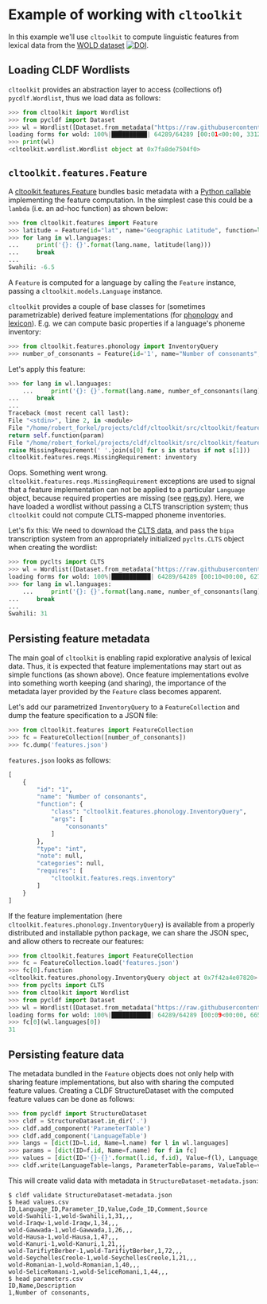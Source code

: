 # Example of working with `cltoolkit`

In this example we'll use `cltoolkit` to compute linguistic features from lexical data from the
[WOLD dataset](https://github.com/lexibank/wold) 
[![DOI](https://zenodo.org/badge/DOI/10.5281/zenodo.5139859.svg)](https://doi.org/10.5281/zenodo.5139859).


## Loading CLDF Wordlists

`cltoolkit` provides an abstraction layer to access (collections of) `pycdlf.Wordlist`, thus we load data
as follows:
```python
>>> from cltoolkit import Wordlist
>>> from pycldf import Dataset
>>> wl = Wordlist([Dataset.from_metadata("https://raw.githubusercontent.com/lexibank/wold/v4.0/cldf/cldf-metadata.json")])
loading forms for wold: 100%|██████████| 64289/64289 [00:01<00:00, 33125.96it/s]
>>> print(wl)
<cltoolkit.wordlist.Wordlist object at 0x7fa8de7504f0>
```


## `cltoolkit.features.Feature`

A [cltoolkit.features.Feature](https://cltoolkit.readthedocs.io/en/latest/features.html#cltoolkit.features.collection.Feature) 
bundles basic metadata with a [Python callable](https://docs.python.org/3/library/functions.html#callable)
implementing the feature computation. In the simplest case this could be a `lambda` (i.e. an ad-hoc function)
as shown below:

```python
>>> from cltoolkit.features import Feature
>>> latitude = Feature(id="lat", name="Geographic Latitude", function=lambda l: l.latitude)
>>> for lang in wl.languages:
...     print('{}: {}'.format(lang.name, latitude(lang)))
...     break
...
Swahili: -6.5
```
A `Feature` is computed for a language by calling the `Feature` instance, passing a `cltoolkit.models.Language`
instance.

`cltoolkit` provides a couple of base classes for (sometimes parametrizable) derived feature implementations
(for [phonology](src/cltoolkit/features/phonology.py) and [lexicon](src/cltoolkit/features/lexicon.py)).
E.g. we can compute basic properties if a language's phoneme inventory:
```python
>>> from cltoolkit.features.phonology import InventoryQuery
>>> number_of_consonants = Feature(id='1', name="Number of consonants", function=InventoryQuery('consonants'))
```

Let's apply this feature:
```python
>>> for lang in wl.languages:
    ...     print('{}: {}'.format(lang.name, number_of_consonants(lang)))
...     break
...
Traceback (most recent call last):
File "<stdin>", line 2, in <module>
File "/home/robert_forkel/projects/cldf/cltoolkit/src/cltoolkit/features/collection.py", line 85, in __call__
return self.function(param)
File "/home/robert_forkel/projects/cldf/cltoolkit/src/cltoolkit/features/reqs.py", line 58, in wrapper_requires
raise MissingRequirement(' '.join(s[0] for s in status if not s[1]))
cltoolkit.features.reqs.MissingRequirement: inventory
```

Oops. Something went wrong. `cltoolkit.features.reqs.MissingRequirement` exceptions are used to signal
that a feature implementation can not be applied to a particular `Language` object, because required
properties are missing (see [reqs.py](src/cltoolkit/features/reqs.py)). Here, we have loaded a wordlist without 
passing a CLTS transcription system; thus `cltoolkit` could not compute CLTS-mapped phoneme inventories.

Let's fix this: We need to download the [CLTS data](https://github.com/cldf-clts/clts/releases/tag/v2.1.0), and 
pass the `bipa` transcription system from an appropriately initialized `pyclts.CLTS` object when creating the wordlist:
```python
>>> from pyclts import CLTS
>>> wl = Wordlist([Dataset.from_metadata("https://raw.githubusercontent.com/lexibank/wold/v4.0/cldf/cldf-metadata.json")], ts=CLTS('clts').bipa)
loading forms for wold: 100%|███████████| 64289/64289 [00:10<00:00, 6271.07it/s]
>>> for lang in wl.languages:
    ...     print('{}: {}'.format(lang.name, number_of_consonants(lang)))
...     break
...
Swahili: 31
```


## Persisting feature metadata

The main goal of `cltoolkit` is enabling rapid explorative analysis of lexical data. Thus, it is expected
that feature implementations may start out as simple functions (as shown above).
Once feature implementations evolve into something worth keeping (and sharing), the importance of the metadata 
layer provided by the `Feature` class becomes apparent.

Let's add our parametrized `InventoryQuery` to a `FeatureCollection` and dump the feature specification to
a JSON file:
```python
>>> from cltoolkit.features import FeatureCollection
>>> fc = FeatureCollection([number_of_consonants])
>>> fc.dump('features.json')
```

`features.json` looks as follows:
```python
[
    {
        "id": "1",
        "name": "Number of consonants",
        "function": {
            "class": "cltoolkit.features.phonology.InventoryQuery",
            "args": [
                "consonants"
            ]
        },
        "type": "int",
        "note": null,
        "categories": null,
        "requires": [
            "cltoolkit.features.reqs.inventory"
        ]
    }
]
```

If the feature implementation (here `cltoolkit.features.phonology.InventoryQuery`) is available
from a properly distributed and installable python package, we can share the JSON spec, and allow
others to recreate our features:

```python
>>> from cltoolkit.features import FeatureCollection
>>> fc = FeatureCollection.load('features.json')
>>> fc[0].function
<cltoolkit.features.phonology.InventoryQuery object at 0x7f42a4e07820>
>>> from pyclts import CLTS
>>> from cltoolkit import Wordlist
>>> from pycldf import Dataset
>>> wl = Wordlist([Dataset.from_metadata("https://raw.githubusercontent.com/lexibank/wold/v4.0/cldf/cldf-metadata.json")], ts=CLTS('/home/robert_forkel/projects/cldf-clts/clts-data').bipa)
loading forms for wold: 100%|███████████| 64289/64289 [00:09<00:00, 6655.21it/s]
>>> fc[0](wl.languages[0])
31
```


## Persisting feature data

The metadata bundled in the `Feature` objects does not only help with sharing feature implementations,
but also with sharing the computed feature values. Creating a CLDF StructureDataset with the computed
feature values can be done as follows:
```python
>>> from pycldf import StructureDataset
>>> cldf = StructureDataset.in_dir('.')
>>> cldf.add_component('ParameterTable')
>>> cldf.add_component('LanguageTable')
>>> langs = [dict(ID=l.id, Name=l.name) for l in wl.languages]
>>> params = [dict(ID=f.id, Name=f.name) for f in fc]
>>> values = [dict(ID='{}-{}'.format(l.id, f.id), Value=f(l), Language_ID=l.id, Parameter_ID=f.id) for f in fc for l in wl.languages]
>>> cldf.write(LanguageTable=langs, ParameterTable=params, ValueTable=values)
```

This will create valid data with metadata in `StructureDataset-metadata.json`:
```shell
$ cldf validate StructureDataset-metadata.json
$ head values.csv 
ID,Language_ID,Parameter_ID,Value,Code_ID,Comment,Source
wold-Swahili-1,wold-Swahili,1,31,,,
wold-Iraqw-1,wold-Iraqw,1,34,,,
wold-Gawwada-1,wold-Gawwada,1,26,,,
wold-Hausa-1,wold-Hausa,1,47,,,
wold-Kanuri-1,wold-Kanuri,1,21,,,
wold-TarifiytBerber-1,wold-TarifiytBerber,1,72,,,
wold-SeychellesCreole-1,wold-SeychellesCreole,1,21,,,
wold-Romanian-1,wold-Romanian,1,40,,,
wold-SeliceRomani-1,wold-SeliceRomani,1,44,,,
$ head parameters.csv 
ID,Name,Description
1,Number of consonants,
```

